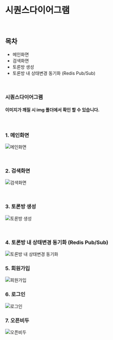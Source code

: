 # 시퀀스다이어그램

<br>

## 목차

-   메인화면
-   검색화면
-   토론방 생성
-   토론방 내 상태변경 동기화 (Redis Pub/Sub)

<br>

### 시퀀스다이어그램

#### 이미지가 깨질 시 img 폴더에서 확인 할 수 있습니다.

<br>

### 1. 메인화면

![메인화면](/uploads/bb461cdb75ad6f1cc9c714ac2d6bfbfa/메인화면.PNG)

<br>

### 2. 검색화면

![검색화면](/uploads/5bd4c72bb1237c12b26d7bc806ac7ca5/검색화면.PNG)

<br>

### 3. 토론방 생성

![토론방 생성](/uploads/e16668f3370e4d0b8eaa6c5350615705/토론방생성.PNG)

<br>

### 4. 토론방 내 상태변경 동기화 (Redis Pub/Sub)

![토론방 내 상태변경 동기화](/uploads/30fe8820414c6a5ef86309459983f27d/토론방내상태변경.PNG)

### 5. 회원가입

![회원가입](/uploads/e1831206126b3542b7e732056737e748/회원가입.png)

### 6. 로그인

![로그인](/uploads/360389d244b32307df862d70ee625342/로그인.png)

### 7. 오픈비두

![오픈비두](/uploads/7377a86d2e6aacb0777c36a16aea20be/오픈비두.drawio.png)

<br>
